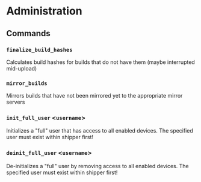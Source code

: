 # Administration

## Commands

### `finalize_build_hashes`

Calculates build hashes for builds that do not have them (maybe interrupted mid-upload)

### `mirror_builds`

Mirrors builds that have not been mirrored yet to the appropriate mirror servers

### `init_full_user` <`username`>

Initializes a "full" user that has access to all enabled devices. The specified user must exist within shipper first!

### `deinit_full_user` <`username`>

De-initializes a "full" user by removing access to all enabled devices. The specified user must exist within shipper first!